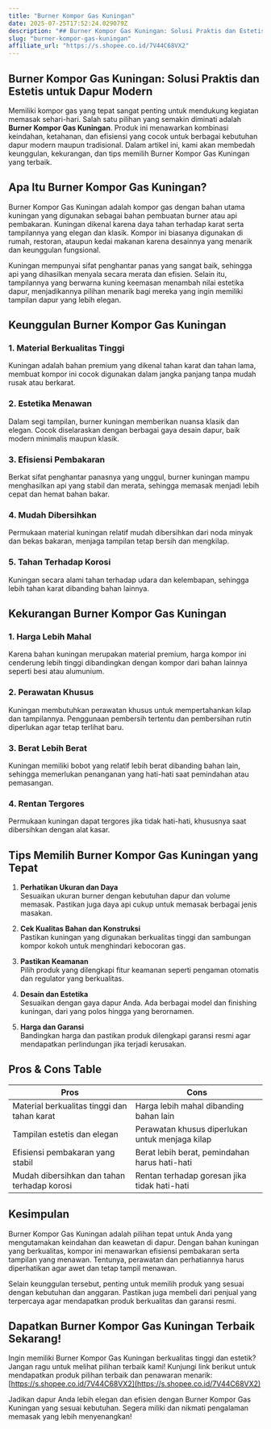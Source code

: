 ```yaml
---
title: "Burner Kompor Gas Kuningan"
date: 2025-07-25T17:52:24.029079Z
description: "## Burner Kompor Gas Kuningan: Solusi Praktis dan Estetis untuk Dapur Modern..."
slug: "burner-kompor-gas-kuningan"
affiliate_url: "https://s.shopee.co.id/7V44C68VX2"
---
```

## Burner Kompor Gas Kuningan: Solusi Praktis dan Estetis untuk Dapur Modern

Memiliki kompor gas yang tepat sangat penting untuk mendukung kegiatan memasak sehari-hari. Salah satu pilihan yang semakin diminati adalah **Burner Kompor Gas Kuningan**. Produk ini menawarkan kombinasi keindahan, ketahanan, dan efisiensi yang cocok untuk berbagai kebutuhan dapur modern maupun tradisional. Dalam artikel ini, kami akan membedah keunggulan, kekurangan, dan tips memilih Burner Kompor Gas Kuningan yang terbaik.

## Apa Itu Burner Kompor Gas Kuningan?

Burner Kompor Gas Kuningan adalah kompor gas dengan bahan utama kuningan yang digunakan sebagai bahan pembuatan burner atau api pembakaran. Kuningan dikenal karena daya tahan terhadap karat serta tampilannya yang elegan dan klasik. Kompor ini biasanya digunakan di rumah, restoran, ataupun kedai makanan karena desainnya yang menarik dan keunggulan fungsional.

Kuningan mempunyai sifat penghantar panas yang sangat baik, sehingga api yang dihasilkan menyala secara merata dan efisien. Selain itu, tampilannya yang berwarna kuning keemasan menambah nilai estetika dapur, menjadikannya pilihan menarik bagi mereka yang ingin memiliki tampilan dapur yang lebih elegan.

## Keunggulan Burner Kompor Gas Kuningan

### 1. Material Berkualitas Tinggi
Kuningan adalah bahan premium yang dikenal tahan karat dan tahan lama, membuat kompor ini cocok digunakan dalam jangka panjang tanpa mudah rusak atau berkarat.

### 2. Estetika Menawan
Dalam segi tampilan, burner kuningan memberikan nuansa klasik dan elegan. Cocok diselaraskan dengan berbagai gaya desain dapur, baik modern minimalis maupun klasik.

### 3. Efisiensi Pembakaran
Berkat sifat penghantar panasnya yang unggul, burner kuningan mampu menghasilkan api yang stabil dan merata, sehingga memasak menjadi lebih cepat dan hemat bahan bakar.

### 4. Mudah Dibersihkan
Permukaan material kuningan relatif mudah dibersihkan dari noda minyak dan bekas bakaran, menjaga tampilan tetap bersih dan mengkilap.

### 5. Tahan Terhadap Korosi
Kuningan secara alami tahan terhadap udara dan kelembapan, sehingga lebih tahan karat dibanding bahan lainnya.

## Kekurangan Burner Kompor Gas Kuningan

### 1. Harga Lebih Mahal
Karena bahan kuningan merupakan material premium, harga kompor ini cenderung lebih tinggi dibandingkan dengan kompor dari bahan lainnya seperti besi atau alumunium.

### 2. Perawatan Khusus
Kuningan membutuhkan perawatan khusus untuk mempertahankan kilap dan tampilannya. Penggunaan pembersih tertentu dan pembersihan rutin diperlukan agar tetap terlihat baru.

### 3. Berat Lebih Berat
Kuningan memiliki bobot yang relatif lebih berat dibanding bahan lain, sehingga memerlukan penanganan yang hati-hati saat pemindahan atau pemasangan.

### 4. Rentan Tergores
Permukaan kuningan dapat tergores jika tidak hati-hati, khususnya saat dibersihkan dengan alat kasar.

## Tips Memilih Burner Kompor Gas Kuningan yang Tepat

1. **Perhatikan Ukuran dan Daya**  
Sesuaikan ukuran burner dengan kebutuhan dapur dan volume memasak. Pastikan juga daya api cukup untuk memasak berbagai jenis masakan.

2. **Cek Kualitas Bahan dan Konstruksi**  
Pastikan kuningan yang digunakan berkualitas tinggi dan sambungan kompor kokoh untuk menghindari kebocoran gas.

3. **Pastikan Keamanan**  
Pilih produk yang dilengkapi fitur keamanan seperti pengaman otomatis dan regulator yang berkualitas.

4. **Desain dan Estetika**  
Sesuaikan dengan gaya dapur Anda. Ada berbagai model dan finishing kuningan, dari yang polos hingga yang berornamen.

5. **Harga dan Garansi**  
Bandingkan harga dan pastikan produk dilengkapi garansi resmi agar mendapatkan perlindungan jika terjadi kerusakan.

## Pros & Cons Table

| **Pros** | **Cons** |
|---|---|
| Material berkualitas tinggi dan tahan karat | Harga lebih mahal dibanding bahan lain |
| Tampilan estetis dan elegan | Perawatan khusus diperlukan untuk menjaga kilap |
| Efisiensi pembakaran yang stabil | Berat lebih berat, pemindahan harus hati-hati |
| Mudah dibersihkan dan tahan terhadap korosi | Rentan terhadap goresan jika tidak hati-hati |

## Kesimpulan

Burner Kompor Gas Kuningan adalah pilihan tepat untuk Anda yang mengutamakan keindahan dan keawetan di dapur. Dengan bahan kuningan yang berkualitas, kompor ini menawarkan efisiensi pembakaran serta tampilan yang menawan. Tentunya, perawatan dan perhatiannya harus diperhatikan agar awet dan tetap tampil menawan.

Selain keunggulan tersebut, penting untuk memilih produk yang sesuai dengan kebutuhan dan anggaran. Pastikan juga membeli dari penjual yang terpercaya agar mendapatkan produk berkualitas dan garansi resmi.

## Dapatkan Burner Kompor Gas Kuningan Terbaik Sekarang!

Ingin memiliki Burner Kompor Gas Kuningan berkualitas tinggi dan estetik? Jangan ragu untuk melihat pilihan terbaik kami! Kunjungi link berikut untuk mendapatkan produk pilihan terbaik dan penawaran menarik: [https://s.shopee.co.id/7V44C68VX2](https://s.shopee.co.id/7V44C68VX2)

Jadikan dapur Anda lebih elegan dan efisien dengan Burner Kompor Gas Kuningan yang sesuai kebutuhan. Segera miliki dan nikmati pengalaman memasak yang lebih menyenangkan!